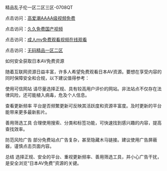 精品乱子伦一区二区三区-0708QT

点击访问：<a href="https://rtj-3zo.pages.dev/">高爱潮AAAA级视频免费</a>

点击访问：<a href="https://vassv.pages.dev/">久久免费国产视频</a>

点击访问：<a href="https://bered.pages.dev/">成人mv免费观看视频在线观看</a>

点击访问：<a href="https://cfad.pages.dev/">无码精品一区二区</a>



如何安全获取日本AV免费资源

随着互联网资源日益丰富，许多人希望免费观看日本AV资源。要想在享受内容的同时保障安全和合规，以下建议值得参考：

使用可信网站
请尽量选择正规、具有较高用户评价的网站。非法站点不仅存在法律风险，还可能植入病毒，危及个人信息。

查看更新频率
平台是否频繁更新可反映其活跃度和资源丰富度。及时更新的平台能带来更多最新影片。

善用筛选工具
合理使用搜索、分类和标签功能，可快速找到感兴趣的内容，提高查找效率。

防范风险广告
部分免费站点广告复杂，甚至隐藏木马链接。建议使用广告屏蔽器，谨慎点击页面内容。

总结
选择正规、安全的平台、重视更新频率、善用筛选工具，并小心广告干扰，是安全浏览“日本AV免费”资源的关键。


<span style="display:none;">[Canonical link](  https://github.com/av080725/894050 ）</span>
